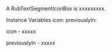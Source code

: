 A RubTextSegmentIconBox is xxxxxxxxx.Instance Variables	icon:		<Object>	previouslyIn:		<Object>icon	- xxxxxpreviouslyIn	- xxxxx